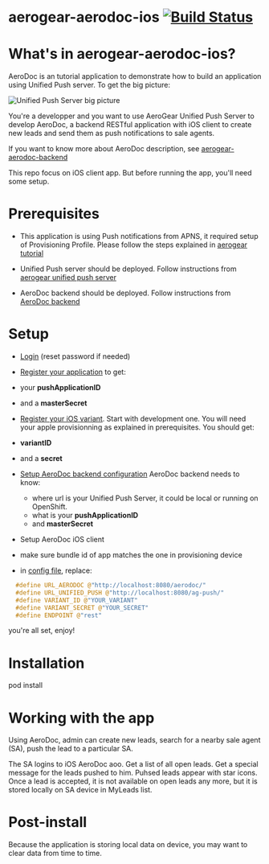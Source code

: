 # aerogear-aerodoc-ios [![Build Status](https://travis-ci.org/aerogear/aerogear-aerodoc-ios.png)](https://travis-ci.org/aerogear/aerogear-aerodoc-ios)

What's in aerogear-aerodoc-ios?
============================
AeroDoc is an tutorial application to demonstrate how to build an application using Unified Push server. To get the big picture:


![Unified Push Server big picture](https://github.com/aerogear/aerogear.org/blob/master/docs/unifiedpush/ups_userguide/img/aerogear_unified_push_server.png "Unified Push Server big picture")


You're a developper and you want to use AeroGear Unified Push Server to develop AeroDoc, a backend RESTful application with iOS client to create new leads and send them as push notifications to sale agents. 

If you want to know more about AeroDoc description, see [aerogear-aerodoc-backend](https://github.com/aerogear/aerogear-aerodoc-backend/blob/master/readme.md#description-of-the-application)

This repo focus on iOS client app. But before running the app, you'll need some setup. 

Prerequisites
=============
* This application is using Push notifications from APNS, it required setup of Provisioning Profile. 
Please follow the steps explained in [aerogear tutorial](http://aerogear.org/docs/unifiedpush/aerogear-push-ios/)

* Unified Push server should be deployed. Follow instructions from [aerogear unified push server](https://github.com/aerogear/aerogear-unifiedpush-server)

* AeroDoc backend should be deployed. Follow instructions from [AeroDoc backend](https://github.com/aerogear/aerogear-aerodoc-backend/blob/master/readme.md#deploying-the-app)

Setup
======
* [Login](http://aerogear.org/docs/unifiedpush/ups_userguide/admin-ui/#_login_and_landing_page) (reset password if needed) 

* [Register your application](http://aerogear.org/docs/unifiedpush/ups_userguide/admin-ui/#_create_and_manage_pushapplication) to get: 
 * your **pushApplicationID** 
 * and a **masterSecret** 

* [Register your iOS variant](http://aerogear.org/docs/unifiedpush/ups_userguide/admin-ui/#_create_and_manage_variants). Start with development one. You will need your apple provisionning as explained in prerequisites. You should get:
 * **variantID** 
 * and a **secret**

* [Setup AeroDoc backend configuration](https://github.com/aerogear/aerogear-aerodoc-backend/blob/master/readme.md#configure-the-push-server-details) AeroDoc backend needs to know:
  * where url is your Unified Push Server, it could be local or running on OpenShift.
  * what is your **pushApplicationID**
  * and **masterSecret**

* Setup AeroDoc iOS client
 * make sure bundle id of app matches the one in provisioning device
 * in [config file](https://github.com/aerogear/aerogear-aerodoc-ios/blob/master/AeroDoc/AeroDoc/Classes/Config/AGConfig.h), replace:

```c
  #define URL_AERODOC @"http://localhost:8080/aerodoc/"
  #define URL_UNIFIED_PUSH @"http://localhost:8080/ag-push/"
  #define VARIANT_ID @"YOUR_VARIANT"
  #define VARIANT_SECRET @"YOUR_SECRET"
  #define ENDPOINT @"rest"
```

you're all set, enjoy!

Installation
===========
 pod install

Working with the app
====================
Using AeroDoc, admin can create new leads, search for a nearby sale agent (SA), push the lead to a particular SA.

The SA logins to iOS AeroDoc aoo. Get a list of all open leads. Get a special message for the leads pushed to him. Puhsed leads appear with star icons. Once a lead is accepted, it is not available on open leads any more, but it is stored locally on SA device in MyLeads list. 

Post-install
============
Because the application is storing local data on device, you may want to clear data from time to time. 

